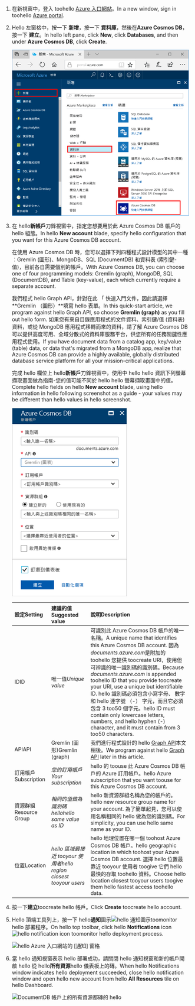 1. <span data-ttu-id="3de9a-101">在新視窗中，登入 toohello [Azure 入口網站](https://portal.azure.com/)。</span><span class="sxs-lookup"><span data-stu-id="3de9a-101">In a new window, sign in toohello [Azure portal](https://portal.azure.com/).</span></span>
2. <span data-ttu-id="3de9a-102">Hello 左窗格中，按一下 **新增**，按一下 **資料庫**，然後在**Azure Cosmos DB**，按一下 **建立**。</span><span class="sxs-lookup"><span data-stu-id="3de9a-102">In hello left pane, click **New**, click **Databases**, and then under **Azure Cosmos DB**, click **Create**.</span></span>
   
   ![Azure 入口網站資料庫窗格](./media/cosmos-db-create-dbaccount-graph/create-nosql-db-databases-json-tutorial-1.png)

3. <span data-ttu-id="3de9a-104">在 hello**新帳戶**刀鋒視窗中，指定您想要用於此 Azure Cosmos DB 帳戶的 hello 組態。</span><span class="sxs-lookup"><span data-stu-id="3de9a-104">In hello **New account** blade, specify hello configuration that you want for this Azure Cosmos DB account.</span></span> 

    <span data-ttu-id="3de9a-105">在使用 Azure Cosmos DB 時，您可以選擇下列四種程式設計模型的其中一種︰Gremlin (圖形)、MongoDB、SQL (DocumentDB) 和資料表 (索引鍵-值)，目前各自需要個別的帳戶。</span><span class="sxs-lookup"><span data-stu-id="3de9a-105">With Azure Cosmos DB, you can choose one of four programming models: Gremlin (graph), MongoDB, SQL (DocumentDB), and Table (key-value), each which currently require a separate account.</span></span>
       
    <span data-ttu-id="3de9a-106">我們程式 hello Graph API，針對在此 「 快速入門文件，因此請選擇**Gremlin （圖形）**填寫 hello 表單。</span><span class="sxs-lookup"><span data-stu-id="3de9a-106">In this quick-start article, we program against hello Graph API, so choose **Gremlin (graph)** as you fill out hello form.</span></span> <span data-ttu-id="3de9a-107">如果您有來自目錄應用程式的文件資料、索引鍵/值 (資料表) 資料，或從 MongoDB 應用程式移轉而來的資料，請了解 Azure Cosmos DB 可以提供高度可用、全域分散式的資料庫服務平台，供您所有的任務關鍵性應用程式使用。</span><span class="sxs-lookup"><span data-stu-id="3de9a-107">If you have document data from a catalog app, key/value (table) data, or data that's migrated from a MongoDB app, realize that Azure Cosmos DB can provide a highly available, globally distributed database service platform for all your mission-critical applications.</span></span>

    <span data-ttu-id="3de9a-108">完成 hello 欄位上 hello**新帳戶**刀鋒視窗中，使用中 hello hello 資訊下列螢幕擷取畫面做為指南-您的值可能不同於 hello hello 螢幕擷取畫面中的值。</span><span class="sxs-lookup"><span data-stu-id="3de9a-108">Complete hello fields on hello **New account** blade, using hello information in hello following screenshot as a guide - your values may be different than hello values in hello screenshot.</span></span>
 
    ![hello 新帳戶刀鋒視窗 Azure Cosmos DB](./media/cosmos-db-create-dbaccount-graph/create-nosql-db-databases-json-tutorial-2.png)

    <span data-ttu-id="3de9a-110">設定</span><span class="sxs-lookup"><span data-stu-id="3de9a-110">Setting</span></span>|<span data-ttu-id="3de9a-111">建議的值</span><span class="sxs-lookup"><span data-stu-id="3de9a-111">Suggested value</span></span>|<span data-ttu-id="3de9a-112">說明</span><span class="sxs-lookup"><span data-stu-id="3de9a-112">Description</span></span>
    ---|---|---
    <span data-ttu-id="3de9a-113">ID</span><span class="sxs-lookup"><span data-stu-id="3de9a-113">ID</span></span>|<span data-ttu-id="3de9a-114">唯一值</span><span class="sxs-lookup"><span data-stu-id="3de9a-114">*Unique value*</span></span>|<span data-ttu-id="3de9a-115">可識別此 Azure Cosmos DB 帳戶的唯一名稱。</span><span class="sxs-lookup"><span data-stu-id="3de9a-115">A unique name that identifies this Azure Cosmos DB account.</span></span> <span data-ttu-id="3de9a-116">因為*documents.azure.com*是附加的 toohello 您提供 toocreate URI，使用但可辨識的唯一識別碼的識別碼。</span><span class="sxs-lookup"><span data-stu-id="3de9a-116">Because *documents.azure.com* is appended toohello ID that you provide toocreate your URI, use a unique but identifiable ID.</span></span> <span data-ttu-id="3de9a-117">hello 識別碼必須包含小寫字母、 數字和 hello 連字號 （-） 字元，而且它必須包含 3 too50 個字元。</span><span class="sxs-lookup"><span data-stu-id="3de9a-117">hello ID must contain only lowercase letters, numbers, and hello hyphen (-) character, and it must contain from 3 too50 characters.</span></span>
    <span data-ttu-id="3de9a-118">API</span><span class="sxs-lookup"><span data-stu-id="3de9a-118">API</span></span>|<span data-ttu-id="3de9a-119">Gremlin (圖形)</span><span class="sxs-lookup"><span data-stu-id="3de9a-119">Gremlin (graph)</span></span>|<span data-ttu-id="3de9a-120">我們進行程式設計的 hello [Graph API](../articles/cosmos-db/graph-introduction.md)本文稍後。</span><span class="sxs-lookup"><span data-stu-id="3de9a-120">We program against hello [Graph API](../articles/cosmos-db/graph-introduction.md) later in this article.</span></span>|
    <span data-ttu-id="3de9a-121">訂用帳戶</span><span class="sxs-lookup"><span data-stu-id="3de9a-121">Subscription</span></span>|<span data-ttu-id="3de9a-122">*您的訂用帳戶*</span><span class="sxs-lookup"><span data-stu-id="3de9a-122">*Your subscription*</span></span>|<span data-ttu-id="3de9a-123">hello 的 toouse 此 Azure Cosmos DB 帳戶的 Azure 訂用帳戶。</span><span class="sxs-lookup"><span data-stu-id="3de9a-123">hello Azure subscription that you want toouse for this Azure Cosmos DB account.</span></span> 
    <span data-ttu-id="3de9a-124">資源群組</span><span class="sxs-lookup"><span data-stu-id="3de9a-124">Resource Group</span></span>|<span data-ttu-id="3de9a-125">*相同的值做為識別碼 hello*</span><span class="sxs-lookup"><span data-stu-id="3de9a-125">*hello same value as ID*</span></span>|<span data-ttu-id="3de9a-126">hello 新資源群組名稱為您的帳戶的。</span><span class="sxs-lookup"><span data-stu-id="3de9a-126">hello new resource group name for your account.</span></span> <span data-ttu-id="3de9a-127">為了簡單起見，您可以使用名稱相同的 hello 做為您的識別碼。</span><span class="sxs-lookup"><span data-stu-id="3de9a-127">For simplicity, you can use hello same name as your ID.</span></span> 
    <span data-ttu-id="3de9a-128">位置</span><span class="sxs-lookup"><span data-stu-id="3de9a-128">Location</span></span>|<span data-ttu-id="3de9a-129">*hello 區域最接近 tooyour 使用者*</span><span class="sxs-lookup"><span data-stu-id="3de9a-129">*hello region closest tooyour users*</span></span>|<span data-ttu-id="3de9a-130">hello 地理位置在哪一個 toohost Azure Cosmos DB 帳戶。</span><span class="sxs-lookup"><span data-stu-id="3de9a-130">hello geographic location in which toohost your Azure Cosmos DB account.</span></span> <span data-ttu-id="3de9a-131">選擇 hello 位置最靠近 tooyour 使用者 toogive 它們 hello 最快的存取 toohello 資料。</span><span class="sxs-lookup"><span data-stu-id="3de9a-131">Choose hello location closest tooyour users toogive them hello fastest access toohello data.</span></span>

4. <span data-ttu-id="3de9a-132">按一下**建立**toocreate hello 帳戶。</span><span class="sxs-lookup"><span data-stu-id="3de9a-132">Click **Create** toocreate hello account.</span></span>
5. <span data-ttu-id="3de9a-133">Hello 頂端工具列上，按一下 hello**通知**圖示![hello 通知圖示](./media/cosmos-db-create-dbaccount-graph/notification-icon.png)toomonitor hello 部署程序。</span><span class="sxs-lookup"><span data-stu-id="3de9a-133">On hello top toolbar, click hello **Notifications** icon ![hello notification icon](./media/cosmos-db-create-dbaccount-graph/notification-icon.png) toomonitor hello deployment process.</span></span>

    ![hello Azure 入口網站的 [通知] 窗格](./media/cosmos-db-create-dbaccount-graph/notification.png)

6.  <span data-ttu-id="3de9a-135">當 hello 通知視窗表示 hello 部署成功，請關閉 hello 通知視窗和新的帳戶開啟 hello 從 hello**所有資源**hello 儀表板上的磚。</span><span class="sxs-lookup"><span data-stu-id="3de9a-135">When hello Notifications window indicates hello deployment succeeded, close hello notification window and open hello new account from hello **All Resources** tile on hello Dashboard.</span></span> 

    ![DocumentDB 帳戶上的所有資源都磚的 hello](./media/cosmos-db-create-dbaccount-graph/azure-documentdb-all-resources.png)
